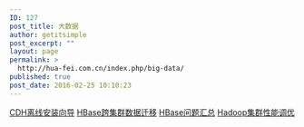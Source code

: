 ```yaml
---
ID: 127
post_title: 大数据
author: getitsimple
post_excerpt: ""
layout: page
permalink: >
  http://hua-fei.com.cn/index.php/big-data/
published: true
post_date: 2016-02-25 10:10:23
---
```

<a href="/index.php/2016/02/24/cdh5-offline-installation-guide/">CDH离线安装向导</a>
<a href="/index.php/2016/02/24/hbase-migration-between-clusters/">HBase跨集群数据迁移</a>
<a href="/index.php/2016/01/07/hbase-problem/">HBase问题汇总</a>
<a href="/index.php/2016/01/04/hadoop-cluster-optimization/">Hadoop集群性能调优</a>